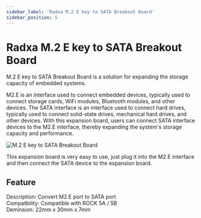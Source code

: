 ```yaml
---
sidebar_label: 'Radxa M.2 E key to SATA Breakout Board'
sidebar_position: 5
---
```


# Radxa M.2 E key to SATA Breakout Board

M.2 E key to SATA Breakout Board is a solution for expanding the storage capacity of embedded systems.  

M2.E is an interface used to connect embedded devices, typically used to connect storage cards, WiFi modules, Bluetooth modules, and other devices. The SATA interface is an interface used to connect hard drives, typically used to connect solid-state drives, mechanical hard drives, and other devices. With this expansion board, users can connect SATA interface devices to the M2.E interface, thereby expanding the system's storage capacity and performance.  

![M.2 E key to SATA Breakout Board](/img/accessories/m2e-to-sata-1.webp)

This expansion board is very easy to use, just plug it into the M2.E interface and then connect the SATA device to the expansion board. 

## Feature
Description: Convert M2.E port to SATA port  
Compatbility: Compatible with ROCK 5A / 5B   
Deminsion: 22mm x 30mm x 7mm  